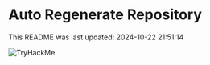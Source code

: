 # Auto Regenerate Repository

This README was last updated: 2024-10-22 21:51:14

 ![TryHackMe](https://tryhackme.com/badge/533634)